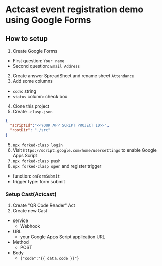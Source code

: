 # Actcast event registration demo using Google Forms

## How to setup

1. Create Google Forms
  - First question: `Your name`
  - Second question: `Email Address`
2. Create answer SpreadSheet and rename sheet `Attendance`
3. Add some columns
  - `code`: string
  - `status` column: check box
4. Clone this project
5. Create `.clasp.json`

```json
{
  "scriptId":"<<YOUR APP SCRIPT PROJECT ID>>",
  "rootDir": "./src"
}
```

5. `npx forked-clasp login`
6. Visit `https://script.google.com/home/usersettings` to enable Google Apps Script
7. `npx forked-clasp push`
8. `npx forked-clasp open` and register trigger
  - function: `onFormSubmit`
  - trigger type: form submit

### Setup Cast(Actcast)

1. Create "QR Code Reader" Act
1. Create new Cast
  - service
    - Webhook
  - URL
    - your Google Apps Script application URL
  - Method
    - POST
  - Body
    - `{"code":"{{ data.code }}"}`
